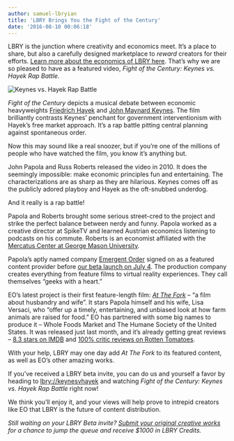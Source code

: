 ```yaml
---
author: samuel-lbryian
title: 'LBRY Brings You the Fight of the Century'
date: '2016-08-10 00:06:18'
---
```

LBRY is the junction where creativity and economics meet. It’s a place to share, but also a carefully designed marketplace to *reward* creators for their efforts. [Learn more about the economics of LBRY here](https://lbry.io/what). That’s why we are so pleased to have as a featured video, *Fight of the Century: Keynes vs. Hayek Rap Battle.*

![Keynes vs. Hayek Rap Battle](/img/keyneshayek500.png)

*Fight of the Century* depicts a musical debate between economic heavyweights [Friedrich Hayek](https://en.wikipedia.org/wiki/Friedrich_Hayek) and [John Maynard Keynes](https://en.wikipedia.org/wiki/John_Maynard_Keynes). The film brilliantly contrasts Keynes’ penchant for government interventionism with Hayek’s free market approach. It’s a rap battle pitting central planning against spontaneous order.

Now this may sound like a real snoozer, but if you’re one of the millions of people who have watched the film, you know it’s anything but. 

John Papola and Russ Roberts released the video in 2010. It does the seemingly impossible: make economic principles fun and entertaining. The characterizations are as sharp as they are hilarious. Keynes comes off as the publicly adored playboy and Hayek as the oft-snubbed underdog.

And it really is a rap battle! 

Papola and Roberts brought some serious street-cred to the project and strike the perfect balance between nerdy and funny. Papola worked as a creative director at SpikeTV and  learned Austrian economics listening to podcasts on his commute. Roberts is an economist affiliated with the [Mercatus Center at George Mason University](http://mercatus.org/). 

Papola’s aptly named company [Emergent Order](http://emergentorder.com/) signed on as a featured content provider before [our beta launch on July 4](https://lbry.io/news/beta-live-declare-independence-big-media). The production company creates everything from feature films to virtual reality experiences. They call themselves “geeks with a heart.” 

EO’s latest project is their first feature-length film: *[At The Fork](http://www.attheforkfilm.com/)* – “a film about husbandry and wife”. It stars Papola himself and his wife, Lisa Versaci, who “offer up a timely, entertaining, and unbiased look at how farm animals are raised for food.” EO has partnered with some big names to produce it – Whole Foods Market and The Humane Society of the United States. It was released just last month, and it’s already getting great reviews – [8.3 stars on IMDB](http://www.imdb.com/title/tt5726712/) and [100% critic reviews on Rotten Tomatoes](https://www.rottentomatoes.com/m/at_the_fork/).

With your help, LBRY may one day add *At The Fork* to its featured content, as well as EO’s other amazing works. 

If you’ve received a LBRY beta invite, you can do us and yourself a favor by heading to [lbry://keynesvhayek](lbry://keynesvhayek) and watching *Fight of the Century: Keynes vs. Hayek Rap Battle* right now!

We think you’ll enjoy it, and your views will help prove to intrepid creators like EO that LBRY is the future of content distribution.

*Still waiting on your LBRY Beta invite? [Submit your original creative works](https://lbry.io/publish) for a chance to jump the queue and receive $1000 in LBRY Credits.*


